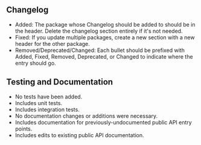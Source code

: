 <!-- Replace this block with what this PR does and why. Describe what you'd like reviewers to know, how you applied the engineering principles, and any interesting tradeoffs made. Delete bullet points below that don't apply, and update the changelog section as appropriate. -->

<!-- Add short version of the JIRA ticket to the PR title (e.g. "feat: new shiny feature [MTT-123]") -->

<!-- Add RFC link here if applicable. -->

## Changelog

- Added: The package whose Changelog should be added to should be in the header. Delete the changelog section entirely if it's not needed.
- Fixed: If you update multiple packages, create a new section with a new header for the other package. 
- Removed/Deprecated/Changed: Each bullet should be prefixed with Added, Fixed, Removed, Deprecated, or Changed to indicate where the entry should go.

## Testing and Documentation

- No tests have been added.
- Includes unit tests.
- Includes integration tests.
- No documentation changes or additions were necessary.
- Includes documentation for previously-undocumented public API entry points.
- Includes edits to existing public API documentation.

<!--  Uncomment and mark items off with a * if this PR deprecates any API:
### Deprecated API
- [ ] An `[Obsolete]` attribute was added along with a `(RemovedAfter yyyy-mm-dd)` entry.
- [ ] An [api updater] was added.
- [ ] Deprecation of the API is explained in the CHANGELOG.
- [ ] The users can understand why this API was removed and what they should use instead.
-->
